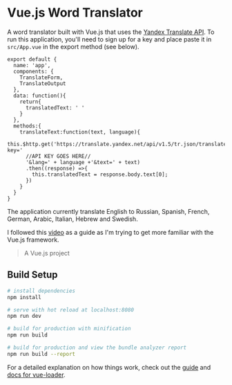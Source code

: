 # Vue.js Word Translator

A word translator built with Vue.js that uses the <a href="https://tech.yandex.com/translate/">Yandex Translate API</a>. To run this application, you'll need to sign up for a key and place paste it in `src/App.vue` in the export method (see below).

```
export default {
  name: 'app',
  components: {
    TranslateForm,
    TranslateOutput
  },
  data: function(){
    return{
      translatedText: ' '
    }
  },
  methods:{
    translateText:function(text, language){
      this.$http.get('https://translate.yandex.net/api/v1.5/tr.json/translate?key='
      //API KEY GOES HERE//
      '&lang=' + language +'&text=' + text)
      .then((response) =>{
        this.translatedText = response.body.text[0];
      })
    }
  }
}
```

The application currently translate English to Russian, Spanish, French, German, Arabic, Italian, Hebrew and Swedish.

I followed this <a href="https://www.youtube.com/watch?v=DBADrF0C2ls">video</a> as a guide as I'm trying to get more familiar with the Vue.js framework.

> A Vue.js project

## Build Setup

``` bash
# install dependencies
npm install

# serve with hot reload at localhost:8080
npm run dev

# build for production with minification
npm run build

# build for production and view the bundle analyzer report
npm run build --report
```

For a detailed explanation on how things work, check out the [guide](http://vuejs-templates.github.io/webpack/) and [docs for vue-loader](http://vuejs.github.io/vue-loader).

